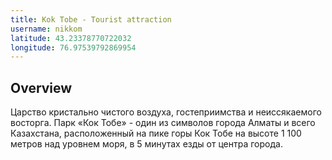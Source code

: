 ```yaml
---
title: Kok Tobe - Tourist attraction
username: nikkom
latitude: 43.23378770722032
longitude: 76.97539792869954
---
```


## Overview

Царство кристально чистого воздуха, гостеприимства и неиссякаемого восторга. Парк «Кок Тобе» - один из символов города Алматы и всего Казахстана, расположенный на пике горы Кок Тобе на высоте 1 100 метров над уровнем моря, в 5 минутах езды от центра города.
